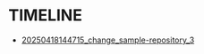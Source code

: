 # TIMELINE




- [20250418144715_change_sample-repository_3](./20250418144709_change_sample-repository_3.md)
